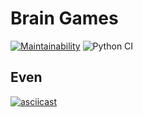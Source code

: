 # Brain Games

[![Maintainability](https://api.codeclimate.com/v1/badges/49a4a81a5cd353407533/maintainability)](https://codeclimate.com/github/vetalpaprotsky/brain-games/maintainability)
![Python CI](https://github.com/vetalpaprotsky/brain-games/workflows/Python%20CI/badge.svg)

## Even
[![asciicast](https://asciinema.org/a/mPKwk0ZDQA9KASZL50ILvJ3nS.svg)](https://asciinema.org/a/mPKwk0ZDQA9KASZL50ILvJ3nS)
